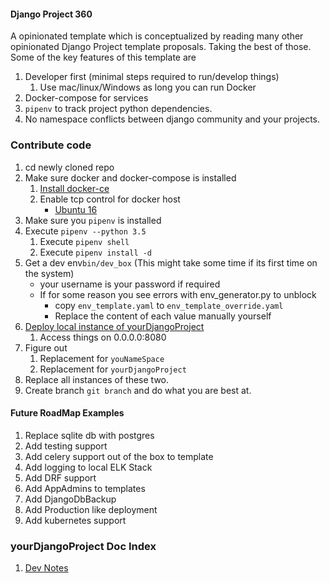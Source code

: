 #### Django Project 360
A opinionated template which is conceptualized by reading many other opinionated Django Project template
proposals. Taking the best of those.
Some of the key features of this template are  
1. Developer first (minimal steps required to run/develop things)
    1. Use mac/linux/Windows as long you can run Docker
1. Docker-compose for services
1. `pipenv` to track project python dependencies. 
1. No namespace conflicts between django community and your projects.     

### Contribute code
 1. cd newly cloned repo
 1. Make sure docker and docker-compose is installed
    1. [Install docker-ce](https://docs.docker.com/engine/installation/linux/docker-ce/ubuntu/)
    1. Enable tcp control for docker host
       * [Ubuntu 16](https://success.docker.com/article/how-do-i-enable-the-remote-api-for-dockerd)    
 1. Make sure you `pipenv` is installed
 1. Execute `pipenv --python 3.5`
    1. Execute `pipenv shell`
    1. Execute `pipenv install -d`
 1. Get a dev env`bin/dev_box` (This might take some time if its first time on the system)
    * your username is your password if required
    * If for some reason you see errors with env_generator.py to unblock
        * copy `env_template.yaml` to `env_template_override.yaml`
        * Replace the content of each value manually yourself
 1. [Deploy local instance of yourDjangoProject](docs/dev.md#deploy-local-instance-of-yourDjangoProject)
    1. Access things on 0.0.0.0:8080
 1. Figure out 
    1. Replacement for `youNameSpace`
    1. Replacement for `yourDjangoProject`
 1. Replace all instances of these two.
 1. Create branch `git branch` and do what you are best at.

#### Future RoadMap Examples
 1. Replace sqlite db with postgres
 1. Add testing support
 1. Add celery support out of the box to template
 1. Add logging to local ELK Stack
 1. Add DRF support
 1. Add AppAdmins to templates
 1. Add DjangoDbBackup
 1. Add Production like deployment
 1. Add kubernetes support
 


### yourDjangoProject Doc Index
1. [Dev Notes](docs/dev.md)
